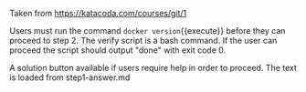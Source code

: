 Taken from https://katacoda.com/courses/git/1

Users must run the command `docker version`{{execute}} before they can proceed to step 2. The verify script is a bash command. If the user can proceed the script should output "done" with exit code 0.

A solution button available if users require help in order to proceed. The text is loaded from step1-answer.md


